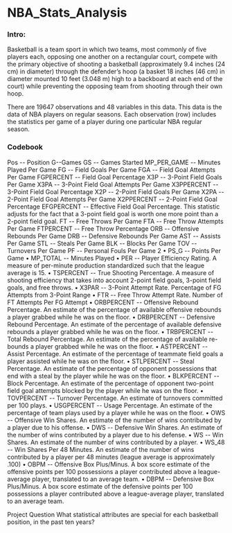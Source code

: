 # NBA_Stats_Analysis
### Intro:

Basketball is a team sport in which two teams, most commonly of five players each, opposing one another on a rectangular court, compete with the primary objective of shooting a basketball (approximately 9.4 inches (24 cm) in diameter) through the defender’s hoop (a basket 18 inches (46 cm) in diameter mounted 10 feet (3.048 m) high to a backboard at each end of the court) while preventing the opposing team from shooting through their own hoop.

There are 19647 observations and 48 variables in this data.
This data is the data of NBA players on regular seasons.
Each observation (row) includes the statistics per game of a player during one particular NBA
regular season.

### Codebook

Pos -- Position
G--Games
GS -- Games Started
MP_PER_GAME -- Minutes Played Per Game
FG -- Field Goals Per Game
FGA -- Field Goal Attempts Per Game
FGPERCENT -- Field Goal Percentage
X3P -- 3-Point Field Goals Per Game
X3PA -- 3-Point Field Goal Attempts Per Game
X3PPERCENT -- 3-Point Field Goal Percentage
X2P -- 2-Point Field Goals Per Game
X2PA -- 2-Point Field Goal Attempts Per Game
X2PPERCENT -- 2-Point Field Goal Percentage
EFGPERCENT -- Effective Field Goal Percentage. This statistic adjusts for the fact that a 3-point field goal is worth one more point than a 2-point field goal.
FT -- Free Throws Per Game
FTA -- Free Throw Attempts Per Game FTPERCENT -- Free Throw Percentage ORB -- Offensive Rebounds Per Game DRB -- Defensive Rebounds Per Game AST -- Assists Per Game
STL -- Steals Per Game
BLK -- Blocks Per Game
TOV -- Turnovers Per Game
PF -- Personal Fouls Per Game
2
• PS_G -- Points Per Game
• MP_TOTAL -- Minutes Played
• PER -- Player Efficiency Rating. A measure of per-minute production standardized such that the league average is 15.
• TSPERCENT -- True Shooting Percentage. A measure of shooting efficiency that takes into account 2-point field goals, 3-point field goals, and free throws.
• X3PAR -- 3-Point Attempt Rate. Percentage of FG Attempts from 3-Point Range
• FTR -- Free Throw Attempt Rate. Number of FT Attempts Per FG Attempt
• ORBPERCENT -- Offensive Rebound Percentage. An estimate of the percentage of available offensive rebounds a player grabbed while he was on the floor.
• DRBPERCENT -- Defensive Rebound Percentage. An estimate of the percentage of available defensive rebounds a player grabbed while he was on the floor.
• TRBPERCENT -- Total Rebound Percentage. An estimate of the percentage of available re- bounds a player grabbed while he was on the floor.
• ASTPERCENT -- Assist Percentage. An estimate of the percentage of teammate field goals a player assisted while he was on the floor.
• STLPERCENT -- Steal Percentage. An estimate of the percentage of opponent possessions that end with a steal by the player while he was on the floor.
• BLKPERCENT -- Block Percentage. An estimate of the percentage of opponent two-point field goal attempts blocked by the player while he was on the floor.
• TOVPERCENT -- Turnover Percentage. An estimate of turnovers committed per 100 plays.
• USGPERCENT -- Usage Percentage. An estimate of the percentage of team plays used by a player while he was on the floor.
• OWS -- Offensive Win Shares. An estimate of the number of wins contributed by a player due to his offense.
• DWS -- Defensive Win Shares. An estimate of the number of wins contributed by a player due to his defense.
• WS -- Win Shares. An estimate of the number of wins contributed by a player.
• WS_48 -- Win Shares Per 48 Minutes. An estimate of the number of wins contributed by a player per 48 minutes (league average is approximately .100)
• OBPM -- Offensive Box Plus/Minus. A box score estimate of the offensive points per 100 possessions a player contributed above a league-average player, translated to an average team.
• DBPM -- Defensive Box Plus/Minus. A box score estimate of the defensive points per 100 possessions a player contributed above a league-average player, translated to an average team.

Project Question
What statistical attributes are special for each basketball position, in the past ten years?
